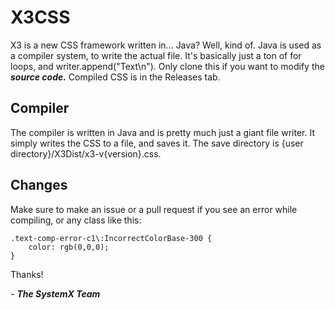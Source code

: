 # X3CSS
X3 is a new CSS framework written in... Java? Well, kind of.
Java is used as a compiler system, to write the actual file.
It's basically just a ton of for loops, and writer.append("Text\n").
Only clone this if you want to modify the _**source code.**_
Compiled CSS is in the Releases tab.

## Compiler
The compiler is written in Java and is pretty much just a giant
file writer. It simply writes the CSS to a file, and saves it.
The save directory is {user directory}/X3Dist/x3-v{version}.css.

## Changes
Make sure to make an issue or a pull request if you see an error
while compiling, or any class like this:
```
.text-comp-error-c1\:IncorrectColorBase-300 {
    color: rgb(0,0,0);
}
```
Thanks!

_- **The SystemX Team**_